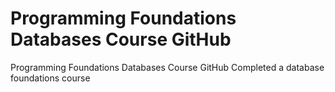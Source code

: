 # Programming Foundations Databases Course GitHub
 Programming Foundations Databases Course GitHub
Completed a database foundations course 
